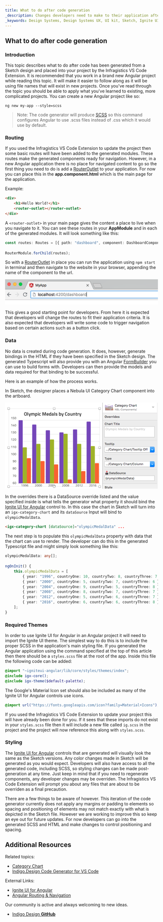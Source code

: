 ```yaml
---
title: What to do after code generation
_description: Changes developers need to make to their application after code generation.
_keywords: Design Systems, Design Systems UX, UI kit, Sketch, Ignite UI for Angular, Sketch to Angular, Sketch to Angular, Angular, Angular Design System, Export code from Sketch, Design Kits for Angular, Sketch HTML, Sketch to HTML, Sketch UI kits
---
```


## What to do after code generation

### Introduction

This topic describes what to do after code has been generated from a Sketch design and placed into your project by the Infragistics VS Code Extension. It is recommended that you work in a brand new Angular project while reading this topic. It will make it easier to follow along as it will be using file names that will exist in new projects. Once you've read through the topic you should be able to apply what you've learned to existing, more complicated projects. You can create a new Angular project like so:

```
ng new my-app --style=scss
```

> Note: The code generator will produce [SCSS](https://sass-lang.com/) so this command configures Angular to use .scss files instead of .css which it would use by default.

### Routing

If you used the Infragistics VS Code Extension to update the project then some basic routes will have been added to the generated modules. These routes make the generated components ready for navigation. However, in a new Angular application there is no place for navigated content to go so the first thing you need to do is add a [RouterOutlet](https://angular.io/api/router/RouterOutlet) to your application. For now you can place this in the **app.component.html** which is the main page for the application.

Example:

```html
<div>
    <h1>Hello World!</h1>
    <router-outlet></router-outlet>
</div>
```

A `<router-outlet>` in your main page gives the content a place to live when you navigate to it. You can see these routes in your **AppModule** and in each of the generated modules. It will look something like this:

```typescript
const routes: Routes = [{ path: "dashboard", component: DashboardComponent }];

RouterModule.forChild(routes);
```

So with a [RouterOutlet](https://angular.io/api/router/RouterOutlet) in place you can run the application using `npm start` in terminal and then navigate to the website in your browser, appending the name of the component to the url.

<img src="../images/address-nav.png" srcset="../images/address-nav@2x.png 2x" />

This gives a good starting point for developers. From here it is expected that developers will change the routes to fit their application criteria. It is also expected that developers will write some code to trigger navigation based on certain actions such as a button click.

### Data

No data is created during code generation. It does, however, generate bindings in the HTML if they have been specified in the Sketch design. The generated Typescript will also provide you with an Angular [FormBuilder](https://angular.io/api/forms/FormBuilder) you can use to build forms with. Developers can then provide the models and data required for that binding to be successful.

Here is an example of how the process works.

In Sketch, the designer places a Nebula UI Category Chart component into the artboard.

<img src="../images/categorychart-overrides.png" srcset="../images/categorychart-overrides@2x.png 2x" />

In the overrides there is a DataSource override listed and the value specified inside is what tells the generator what property it should bind the [Ignite UI for Angular](https://www.infragistics.com/products/ignite-ui-angular) control to. In this case the chart in Sketch will turn into an `igx-category-chart` and its `dataSource` Input will bind to `olympicMedalData`.

```html
<igx-category-chart [dataSource]="olympicMedalData" ...
```

The next step is to populate this `olympicMedalData` property with data that the chart can use to render. The developer can do this in the generated Typescript file and might simply look something like this:

```typescript
olympicMedalData: any[];

ngOnInit() {
    this.olympicMedalData = [
        { year: "1996", countryOne: 10, countryTwo: 8, countryThree: 7 },
        { year: "2000", countryOne: 5, countryTwo: 7, countryThree: 6 },
        { year: "2004", countryOne: 9, countryTwo: 5, countryThree: 8 },
        { year: "2008", countryOne: 8, countryTwo: 7, countryThree: 7 },
        { year: "2012", countryOne: 5, countryTwo: 6, countryThree: 7 },
        { year: "2016", countryOne: 6, countryTwo: 6, countryThree: 8 },
    ];
}
```

### Required Themes

In order to use Ignite UI for Angular in an Angular project it will need to import the Ignite UI theme. The simplest way to do this is to include the proper SCSS in the application's main styling file. If you generated the Angular application using the command specified at the top of this article then there should be a `styles.scss` file at the root of the app. Inside this file the following code can be added:

```scss
@import "~igniteui-angular/lib/core/styles/themes/index";
@include igx-core();
@include igx-theme($default-palette);
```

The Google's Material Icon set should also be included as many of the Ignite UI for Angular controls use icons.

```scss
@import url("https://fonts.googleapis.com/icon?family=Material+Icons");
```

If you used the Infragistics VS Code Extension to update your project this will have already been done for you. If it sees that these imports do not exist in your `styles.scss` file then it will include a new file called `ig.scss` in the project and the project will now reference this along with `styles.scss`.

### Styling

The [Ignite UI for Angular](https://www.infragistics.com/products/ignite-ui-angular) controls that are generated will visually look the same as the Sketch versions. Any color changes made in Sketch will be generated as you would expect. Developers will also have access to all the generated code, including SCSS, so styling changes can be made post-generation at any time. Just keep in mind that if you need to regenerate components, any developer changes may be overriden. The Infragistics VS Code Extension will prompt you about any files that are about to be overriden as a final precaution.

There are a few things to be aware of however. This iteration of the code generator currently does not apply any margins or padding to elements so spacing and positioning of elements may not match exactly with what is depicted in the Sketch file. However we are working to improve this so keep an eye out for future updates. For now developers can go into the generated SCSS and HTML and make changes to control positioning and spacing.

## Additional Resources

Related topics:

- [Category Chart](../components/chart-category.md)
- [Indigo.Design Code Generator for VS Code](vscode-plugin.md)
  <div class="divider--half"></div>

External Links:

- [Ignite UI for Angular](https://www.infragistics.com/products/ignite-ui-angular)
- [Angular Routing & Navigation](https://angular.io/guide/router)

Our community is active and always welcoming to new ideas.

- [Indigo Design **GitHub**](https://github.com/IgniteUI/design-system-docfx)
